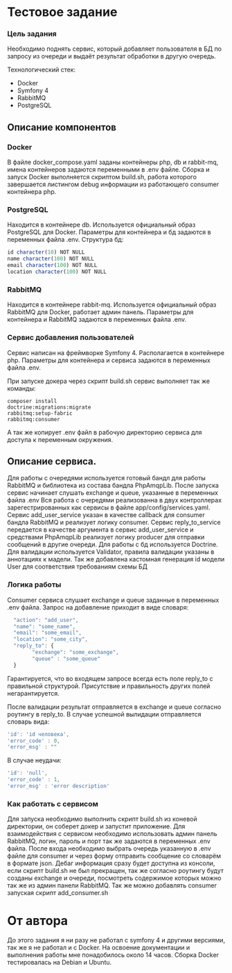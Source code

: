 # Тестовое задание

### Цель задания

Необходимо поднять сервис, который добавляет пользователя в БД по запросу из очереди и выдаёт результат обработки в другую очередь.

Технологический стек:
- Docker
- Symfony 4
- RabbitMQ
- PostgreSQL

## Описание компонентов
### Docker
В файле docker_compose.yaml заданы контейнеры php, db и rabbit-mq, имена контейнеров задаются переменными в .env файле.
Сборка и запуск Docker выполняется скриптом build.sh, работа которого завершается листингом debug информации из работающего consumer контейнера php.

### PostgreSQL
Находится в контейнере db. Используется официальный образ PostgreSQL для Docker. Параметры для контейнера и бд задаются в переменных файла .env.
Структура бд:
```javascript
id character(10) NOT NULL
name character(100) NOT NULL
email character(100) NOT NULL
location character(100) NOT NULL
```
### RabbitMQ
Находится в контейнере rabbit-mq. Используется официальный образ RabbitMQ для Docker, работает админ панель. Параметры для контейнера и RabbitMQ задаются в переменных файла .env.

### Сервис добавления пользователей
Сервис написан на фреймворке Symfony 4. Располагается в контейнере php. Параметры для контейнера и сервиса задаются в переменных файла .env.

При запуске докера через скрипт build.sh сервис выполняет так же команды:

    composer install
    doctrine:migrations:migrate
    rabbitmq:setup-fabric
    rabbitmq:consumer

А так же копирует .env файл в рабочую директорию сервиса для доступа к переменным окружения.

## Описание сервиса.
Для работы с очередями используется готовый бандл для работы RabbitMQ и библиотека из состава бандла PhpAmqpLib.
После запуска сервис начинает слушать exchange и queue, указанные в переменных файла .env
Вся работа с очередями реализованна в двух контроллерах зарегестрированных как сервисы в файле app/config/services.yaml.
Сервис add_user_service указан в качестве callback для consumer бандла RabbitMQ и реализует логику consumer. 
Сервис reply_to_service передается в качестве аргумента в сервис add_user_service и средствами PhpAmqpLib реализует логику producer для отправки сообщений в другие очереди.
Для работы с бд используется Doctrine.
Для валидации используется Validator, правила валидации указаны в аннотациях к мадели.
Так же добавлена кастомная генерация id модели User для соответствия требованиям схемы БД

### Логика работы
Consumer сервиса слушает exchange и queue заданные в переменных .env файла.
Запрос на добавление приходит в виде словаря:
```javascript
  "action": "add_user",
  "name": "some_name",
  "email": "some_email",
  "location": "some_city",
  "reply_to": {
		"exchange": "some_exchange",
		"queue" : "some_queue"
  }
```
Гарантируется, что во входящем запросе всегда есть поле reply_to с правильной структурой. Присутствие и правильность других полей негарантируется.

После валидации результат отправляется в exchange и queue согласно роутингу в reply_to.
В случае успешной вылидации отправляется словарь вида:
```javascript
'id': 'id человека',
'error_code' : 0,
'error_msg' : ""
```
В случае неудачи:
```javascript
'id': 'null',
'error_code' : 1,
'error_msg' : 'error description'
```
### Как работать с сервисом
Для запуска необходимо выполнить скрипт build.sh из коневой директории, он соберет докер и запустит приложение.
Для взаимодействия с сервисом необходимо использовать админ панель RabbitMQ, логин, пароль и порт так же задаются в переменных .env файла.
После входа необходимо выбрать очередь указанную в .env файле для consumer и через форму отправить сообщение со словарём в формате json. Дебаг информация сразу будет доступна из консоли, если скрипт build.sh не был прекращен, так же согласно роутингу будут созданы exchange и очереди, посмотреть содержимое которых можно так же из админ панели RabbitMQ.
Так же можно добавлять consumer запуская скрипт add_consumer.sh

# От автора
До этого задания я ни разу не работал с symfony 4 и другими версиями, так же я не работал и с Docker. На освоение документации и выполнения работы мне понадобилось около 14 часов. Сборка Docker тестировалась на Debian и Ubuntu.
